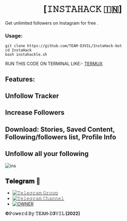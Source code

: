 <h1 align="center">
<b>[𝙸𝙽𝚂𝚃𝙰𝙷𝙰𝙲𝙺 🇮🇳] </b>
</H1>
Get unlimited followers on Instagram for free . 

### Usage:
```
git clone https://github.com/TEAM-D3VIL/InstaHack-bot
cd InstaHack
bash instahackle.sh
```
RUN THIS CODE ON TERMINAL LIKE:- [TERMUX](https://play.google.com/store/apps/details?id=com.termux)


## Features:
## Unfollow Tracker
## Increase Followers
## Download: Stories, Saved Content, Following/followers list, Profile Info
## Unfollow all your following

![ins](https://user-images.githubusercontent.com/56509491/66778205-b18ad580-eee8-11e9-8904-2c536b1a365d.JPG)



## 𝐓𝐞𝐥𝐞𝐠𝐫𝐚𝐦 🚀
- [![𝚃𝚎𝚕𝚎𝚐𝚛𝚊𝚖 𝙶𝚛𝚘𝚞𝚙](https://img.shields.io/badge/Telegram-Group-brightgreen)](https://t.me/D3VIL_BOT_SUPPORT)
- [![𝚃𝚎𝚕𝚎𝚐𝚛𝚊𝚖 𝙲𝚑𝚊𝚗𝚗𝚎𝚕](https://img.shields.io/badge/Telegram-Channel-brightgreen)](https://t.me/D3VIL_SUPPORT)
- [![OWNER](https://img.shields.io/badge/CONTACT-OWNER-brightgreen)](https://t.me/D3_krish)
 
















<h8 align="center">
<b> ©𝙿𝚘𝚠𝚎𝚛𝚍 𝙱𝚢 𝚃𝙴𝙰𝙼-𝙳3𝚅𝙸𝙻 [2022]<b>
</h8>
